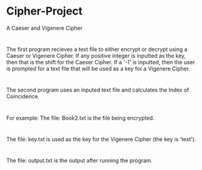 # Cipher-Project
A Caeser and Vigenere Cipher
#
The first program recieves a text file to either encrypt or decrypt using a Caeser or Vigenere Cipher. If any positive integer is inputted as the key, then that is the shift for the Caeser Cipher. If a '-1' is inputted, then the user is prompted for a text file that will be used as a key for a Vigenere Cipher.
#
The second program uses an inputed text file and calculates the Index of Coincidence. 
#
For example:
The file: Book2.txt is the file being encrypted.
#
The file: key.txt is used as the key for the Vigenere Cipher (the key is 'test').
#
The file: output.txt is the output after running the program.
